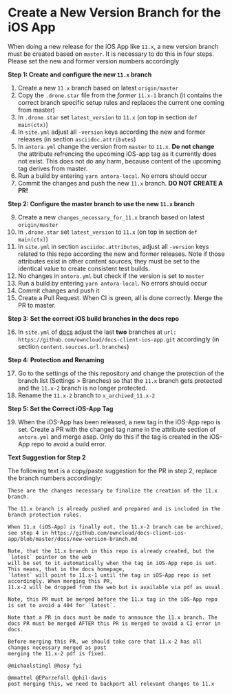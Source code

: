 # Create a New Version Branch for the iOS App

When doing a new release for the iOS App like `11.x`, a new version branch must be created based on `master`. It is necessary to do this in four steps. Please set the new and former version numbers accordingly

**Step 1: Create and configure the new `11.x` branch**

1.  Create a new `11.x` branch based on latest `origin/master`
2.  Copy the `.drone.star` file from the _former_ `11.x-1` branch
    (it contains the correct branch specific setup rules and replaces the current one coming from master)
3.  In `.drone.star` set `latest_version` to `11.x` (on top in section `def main(ctx)`)
4.  In `site.yml` adjust all `-version` keys according the new and former releases
    (in section `asciidoc.attributes`)
5.  In `antora.yml` change the version from `master` to `11.x`. **Do not change** the attribute refrencing the upcoming iOS-app tag as it currently does not exist. This does not do any harm, because content of the upcoming tag derives from master.
6.  Run a build by entering `yarn antora-local`. No errors should occur
7.  Commit the changes and push the new `11.x` branch. **DO NOT CREATE A PR!**

**Step 2: Configure the master branch to use the new `11.x` branch**

9.  Create a new `changes_necessary_for_11.x` branch based on latest `origin/master`
10.  In `.drone.star` set `latest_version` to `11.x` (on top in section `def main(ctx)`)
11. In `site.yml` in section `asciidoc.attributes`, adjust all `-version` keys related to this repo according the new and former releases. Note if those attributes exist in other content sources, they must be set to the identical value to create consistent test builds.
12. No changes in `antora.yml` but check if the version is set to `master`
13. Run a build by entering `yarn antora-local`. No errors should occur
14. Commit changes and push it
15. Create a Pull Request. When CI is green, all is done correctly. Merge the PR to master.

**Step 3: Set the correct iOS build branches in the docs repo**

16. In `site.yml` of [docs](https://github.com/owncloud/docs/blob/master/site.yml) adjust the last **two** branches at `url: https://github.com/owncloud/docs-client-ios-app.git` accordingly
    (in section `content.sources.url.branches`)

**Step 4: Protection and Renaming**

17. Go to the settings of the this repository and change the protection of the branch list (Settings > Branches) so that the `11.x` branch gets protected and the `11.x-2` branch is no longer protected.
18. Rename the `11.x-2` branch to `x_archived_11.x-2`

**Step 5: Set the Correct iOS-App Tag**

19. When the iOS-App has been released, a new tag in the iOS-App repo is set. Create a PR with the changed tag name in the attribute section of `antora.yml` and merge asap. Only do this if the tag is created in the iOS-App repo to avoid a build error.

**Text Suggestion for Step 2**

The following text is a copy/paste suggestion for the PR in step 2, replace the branch numbers accordingly:
```
These are the changes necessary to finalize the creation of the 11.x branch.

The 11.x branch is already pushed and prepared and is included in the branch protection rules.

When 11.x (iOS-App) is finally out, the 11.x-2 branch can be archived,
see step 4 in https://github.com/owncloud/docs-client-ios-app/blob/master/docs/new-version-branch.md

Note, that the 11.x branch in this repo is already created, but the `latest` pointer on the web
will be set to it automatically when the tag in iOS-App repo is set. This means, that in the docs homepage,
`latest` will point to 11.x-1 until the tag in iOS-App repo is set accordingly. When merging this PR,
11.x-2 will be dropped from the web but is available via pdf as usual.

Note, this PR must be merged before the 11.x tag in the iOS-App repo is set to avoid a 404 for `latest`.

Note that a PR in docs must be made to announce the 11.x branch. The docs PR must be merged AFTER this PR is merged to avoid a CI error in docs.

Before merging this PR, we should take care that 11.x-2 has all changes necessary merged as post
merging the 11.x-2 pdf is fixed.

@michaelstingl @hosy fyi

@mmattel @EParzefall @phil-davis
post merging this, we need to backport all relevant changes to 11.x
```
